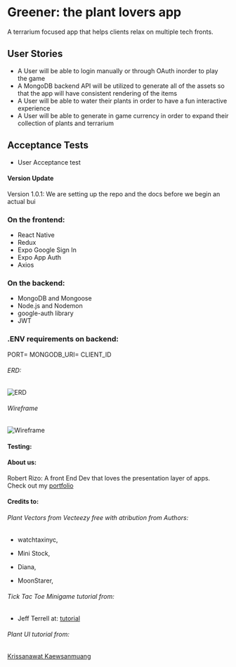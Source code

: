 # Greener: the plant lovers app

A terrarium focused app that helps clients relax on multiple tech fronts.

## User Stories
* A User will be able to login manually or through OAuth inorder to play the game
* A MongoDB backend API will be utilized to generate all of the assets so that the app will have consistent rendering of the items
* A User will be able to water their plants in order to have a fun interactive experience
* A User will be able to generate in game currency in order to expand their collection of plants and terrarium


## Acceptance Tests

* User Acceptance test

#### Version Update

Version 1.0.1: We are setting up the repo and the docs before we begin an actual bui

### On the frontend:
- React Native
- Redux
- Expo Google Sign In
- Expo App Auth
- Axios

### On the backend:
- MongoDB and Mongoose
- Node.js and Nodemon
- google-auth library
- JWT


### .ENV requirements on backend:
PORT=
MONGODB_URI=
CLIENT_ID

###### ERD:

![ERD](https://github.com/401Final/onewiththeplants/blob/dev/assets/ERD.png)

###### Wireframe

![Wireframe](https://github.com/401Final/onewiththeplants/blob/dev/assets/wireframe.png)

#### Testing: 

#### About us: 

Robert Rizo: A front End Dev that loves the presentation layer of apps. Check out my [portfolio](https://thatvetdevrob.com)

#### Credits to:

###### Plant Vectors from Vecteezy free with atribution from Authors: 

  - watchtaxinyc, 

  - Mini Stock,
  
  - Diana,

  - MoonStarer,

###### Tick Tac Toe Minigame tutorial from:

  - Jeff Terrell at: [tutorial](https://gitlab.com/unc-app-lab/react-native-tutorial-tic-tac-toe/-/blob/master/App.js)


###### Plant UI tutorial from: 

[Krissanawat Kaewsanmuang](https://kriss.io/react-native-plant-app-ui-2-implementing-custom-components/#.X9_A5WRKhb9)
  
 
